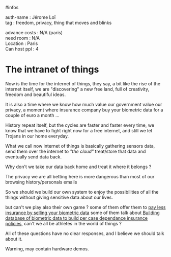 #infos

auth-name       : Jérome Loï  
tag             : freedom, privacy, thing that moves and blinks

advance costs   : N/A (paris)  
need room       : N/A   
Location        : Paris  
Can host ppl    : 4  


# The intranet of things


Now is the time for the internet of things, they say, a bit like the rise of the internet itself, we are "discovering" a new free land, full of creativity, freedom and beautiful ideas.

It is also a time where we know how much value our government value our privacy, a moment where insurance company buy your biometric data for a couple of euro a month ... 

History repeat itself, but the cycles are faster and faster every time, we know that we have to fight right now for a free internet, and still we let Trojans in our home everyday. 

What we call now internet of things is basically gathering sensors data, send them over the internet to _"the cloud"_ treat/store that data and eventually send data back.

Why don't we take our data back home and treat it where it belongs ?

The privacy we are all betting here is more dangerous than most of our browsing history/personals emails

So we should we build our own system to enjoy the possibilities of all the things without giving sensitive data about our lives. 

but can't we play also their own game ? some of them offer them to [pay less insurance by selling your biometric data](https://www.discovery.co.za/portal/individual/vitality-how-to-earn) some of them talk about [Building database of biometric data to build per case dependance insurance policies](http://www.scor.com/images/stories/pdf/library/scor-inform/scorinf_construction%20bases%20bio_fr_bd_pg.pdf), can't we all be athletes in the world of things ? 

All of these questions have no clear responses, and I believe we should talk about it. 

Warning, may contain hardware demos.